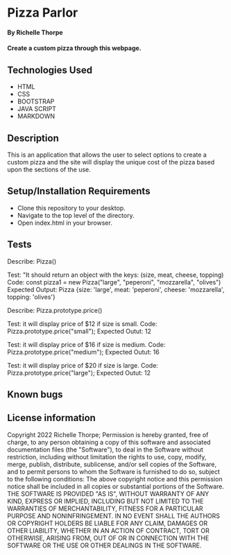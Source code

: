 # Pizza Parlor
#### By Richelle Thorpe
#### Create a custom pizza through this webpage.

## Technologies Used
- HTML
- CSS
- BOOTSTRAP
- JAVA SCRIPT
- MARKDOWN

## Description
This is an application that allows the user to select options to create a custom pizza and the site will display the unique cost of the pizza based upon the sections of the use. 

## Setup/Installation Requirements
- Clone this repository to your desktop.
- Navigate to the top level of the directory.
- Open index.html in your browser.

## Tests

Describe: Pizza()

Test: "It should return an object with the keys: (size, meat, cheese, topping)
Code: const pizza1 = new Pizza("large", "peperoni", "mozzarella", "olives")
Expected Output: Pizza {size: 'large', meat: 'peperoni', cheese: 'mozzarella', topping: 'olives'}

Describe: Pizza.prototype.price()

Test: it will display price of $12 if size is small. 
Code: Pizza.prototype.price("small");
Expected Outut: 12

Test: it will display price of $16 if size is medium. 
Code: Pizza.prototype.price("medium");
Expected Outut: 16

Test: it will display price of $20 if size is large. 
Code: Pizza.prototype.price("large");
Expected Outut: 12

## Known bugs

## License information
Copyright 2022 Richelle Thorpe;
Permission is hereby granted, free of charge, to any person obtaining a copy of this software and associated documentation files (the "Software"), to deal in the Software without restriction, including without limitation the rights to use, copy, modify, merge, publish, distribute, sublicense, and/or sell copies of the Software, and to permit persons to whom the Software is furnished to do so, subject to the following conditions:
The above copyright notice and this permission notice shall be included in all copies or substantial portions of the Software.
THE SOFTWARE IS PROVIDED "AS IS", WITHOUT WARRANTY OF ANY KIND, EXPRESS OR IMPLIED, INCLUDING BUT NOT LIMITED TO THE WARRANTIES OF MERCHANTABILITY, FITNESS FOR A PARTICULAR PURPOSE AND NONINFRINGEMENT. IN NO EVENT SHALL THE AUTHORS OR COPYRIGHT HOLDERS BE LIABLE FOR ANY CLAIM, DAMAGES OR OTHER LIABILITY, WHETHER IN AN ACTION OF CONTRACT, TORT OR OTHERWISE, ARISING FROM, OUT OF OR IN CONNECTION WITH THE SOFTWARE OR THE USE OR OTHER DEALINGS IN THE SOFTWARE.


